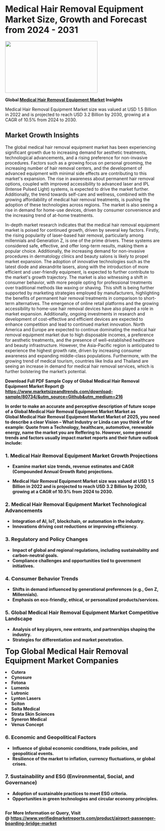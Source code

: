 <H1>Medical Hair Removal Equipment Market Size, Growth and Forecast from 2024 - 2031</H1><img class="aligncenter size-medium wp-image-584254" src="https://thirdeyenews.in/wp-content/uploads/2024/09/Global-Market-Research-300x168.jpeg" alt="" width="300" height="168" /><p><strong>Global&nbsp;<a href="https://www.marketsizeandtrends.com/download-sample/80734/&amp;utm_source=Github&utm_medium=216">Medical Hair Removal Equipment Market</a> Insights</strong></p><p>Medical Hair Removal Equipment Market size was valued at USD 1.5 Billion in 2022 and is projected to reach USD 3.2 Billion by 2030, growing at a CAGR of 10.5% from 2024 to 2030.</p><p><h2>Market Growth Insights</h2> <p>The global medical hair removal equipment market has been experiencing significant growth due to increasing demand for aesthetic treatments, technological advancements, and a rising preference for non-invasive procedures. Factors such as a growing focus on personal grooming, the increasing number of hair removal centers, and the development of advanced equipment with minimal side effects are contributing to this market's expansion. The rise in awareness about permanent hair removal options, coupled with improved accessibility to advanced laser and IPL (Intense Pulsed Light) systems, is expected to drive the market further. Additionally, the trend towards self-care and wellness, combined with the growing affordability of medical hair removal treatments, is pushing the adoption of these technologies across regions. The market is also seeing a rise in demand for home-use devices, driven by consumer convenience and the increasing trend of at-home treatments.</p> <p><strong></strong></p> <p>In-depth market research indicates that the medical hair removal equipment market is poised for continued growth, driven by several key factors. Firstly, the rising popularity of laser-based hair removal, particularly among millennials and Generation Z, is one of the prime drivers. These systems are considered safe, effective, and offer long-term results, making them a popular choice. Additionally, the increasing demand for non-invasive procedures in dermatology clinics and beauty salons is likely to propel market expansion. The adoption of innovative technologies such as the latest diode and alexandrite lasers, along with the introduction of more efficient and user-friendly equipment, is expected to further contribute to the market's growth trajectory. The market is also witnessing a shift in consumer behavior, with more people opting for professional treatments over traditional methods like waxing or shaving. This shift is being further supported by marketing strategies employed by manufacturers, highlighting the benefits of permanent hair removal treatments in comparison to short-term alternatives. The emergence of online retail platforms and the growing accessibility to home-use hair removal devices have also played a role in market expansion. Additionally, ongoing investments in research and development of cost-effective and efficient devices are expected to enhance competition and lead to continued market innovation. North America and Europe are expected to continue dominating the medical hair removal equipment market due to high disposable incomes, a preference for aesthetic treatments, and the presence of well-established healthcare and beauty infrastructure. However, the Asia-Pacific region is anticipated to experience the highest growth rate, driven by increasing consumer awareness and expanding middle-class populations. Furthermore, with the growing trend of medical tourism, countries like India and Thailand are seeing an increase in demand for medical hair removal services, which is further bolstering the market’s potential. <p><strong></p><p><span class=""><strong>Download Full PDF Sample Copy of Global Medical Hair Removal Equipment Market Report</strong> @ <a href="https://www.marketsizeandtrends.com/download-sample/80734/&amp;utm_source=Github&utm_medium=216" target="_blank">https://www.marketsizeandtrends.com/download-sample/80734/&amp;utm_source=Github&utm_medium=216</a></span></p><p>In order to make an accurate and perceptive description of future scope of a Global&nbsp;Medical Hair Removal Equipment Market Market as Global&nbsp;Medical Hair Removal Equipment Market Market of 2025, you need to describe a clear Vision &ndash; What Industry or Linda can you think of for example: Quote from a Technology, healthcare, automotive, renewable energy, name the market you are Reffering to. However, some general trends and factors usually impact market reports and their future outlook include:</p><h3>1.&nbsp;<strong>Medical Hair Removal Equipment Market Growth Projections</strong></h3><ul><li>Examine market size trends, revenue estimates and CAGR (Compounded Annual Growth Rate) projections.</li><li><p>Medical Hair Removal Equipment Market size was valued at USD 1.5 Billion in 2022 and is projected to reach USD 3.2 Billion by 2030, growing at a CAGR of 10.5% from 2024 to 2030.</p></li></ul><h3>2.&nbsp;<strong>Medical Hair Removal Equipment Market Technological Advancements</strong></h3><ul><li>Integration of AI, IoT, blockchain, or automation in the industry.</li><li>Innovations driving cost reductions or improving efficiency.</li></ul><h3>3.&nbsp;<strong>Regulatory and Policy Changes</strong></h3><ul><li>Impact of global and regional regulations, including sustainability and carbon-neutral goals.</li><li>Compliance challenges and opportunities tied to government initiatives.</li></ul><h3>4.&nbsp;<strong>Consumer Behavior Trends</strong></h3><ul><li>Shifts in demand influenced by generational preferences (e.g., Gen Z, Millennials).</li><li>Emphasis on eco-friendly, ethical, or personalized products/services.</li></ul><h3>5.&nbsp;<strong>Global Medical Hair Removal Equipment Market Competitive Landscape</strong></h3><ul><li>Analysis of key players, new entrants, and partnerships shaping the industry.</li><li>Strategies for differentiation and market penetration.</li></ul><p data-pm-slice="1 1 []"><span style="color: inherit; font-family: inherit; font-size: 25px;">Top Global Medical Hair Removal Equipment Market Companies</span></p><div class="" data-test-id=""><p><li>Cutera</li><li> Cynosure</li><li> Fotona</li><li> Lumenis</li><li> Lutronic</li><li> Lynton Lasers</li><li> Sciton</li><li> Solta Medical</li><li> Strata Skin Sciences</li><li> Syneron Medical</li><li> Venus Concept</li></p></div><h3>6.&nbsp;<strong>Economic and Geopolitical Factors</strong></h3><ul><li>Influence of global economic conditions, trade policies, and geopolitical events.</li><li>Resilience of the market to inflation, currency fluctuations, or global crises.</li></ul><h3>7.&nbsp;<strong>Sustainability and ESG (Environmental, Social, and Governance)</strong></h3><ul><li>Adoption of sustainable practices to meet ESG criteria.</li><li>Opportunities in green technologies and circular economy principles.</li></ul><h2><strong style="font-size: 14px;">For More Information or Query, Visit @&nbsp;</strong><a style="background-color: #ffffff; font-size: 14px;" href="https://www.marketsizeandtrends.com/report/medical-hair-removal-equipment-market/" target="_blank">https://www.verifiedmarketreports.com/product/airport-passenger-boarding-bridge-market</a></h2>
